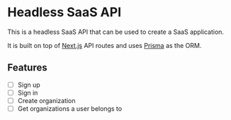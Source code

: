 # Headless SaaS API

This is a headless SaaS API that can be used to create a SaaS application.

It is built on top of [Next.js](https://nextjs.org/) API routes and uses [Prisma](https://www.prisma.io/) as the ORM.

## Features

- [ ] Sign up
- [ ] Sign in
- [ ] Create organization
- [ ] Get organizations a user belongs to
